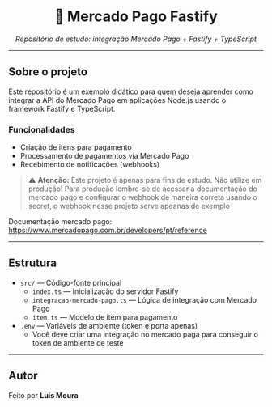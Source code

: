 <div align="center">
	<h1>🛒 Mercado Pago Fastify</h1>
	<p><em>Repositório de estudo: integração Mercado Pago + Fastify + TypeScript</em></p>
</div>

---

## Sobre o projeto

Este repositório é um exemplo didático para quem deseja aprender como integrar a API do Mercado Pago em aplicações Node.js usando o framework Fastify e TypeScript.

### Funcionalidades

- Criação de itens para pagamento
- Processamento de pagamentos via Mercado Pago
- Recebimento de notificações (webhooks)

> ⚠️ **Atenção:** Este projeto é apenas para fins de estudo. Não utilize em produção! Para produção lembre-se de acessar a documentação do mercado pago e configurar o webhook de maneira correta usando o secret, o webhook nesse projeto serve apeanas de exemplo

Documentação mercado pago: https://www.mercadopago.com.br/developers/pt/reference

---

## Estrutura

- `src/` — Código-fonte principal
  - `index.ts` — Inicialização do servidor Fastify
  - `integracao-mercado-pago.ts` — Lógica de integração com Mercado Pago
  - `item.ts` — Modelo de item para pagamento
- `.env` — Variáveis de ambiente (token e porta apenas)
  - Você deve criar uma integração no mercado paga para conseguir o token de ambiente de teste 

---

## Autor

Feito por **Luis Moura**
